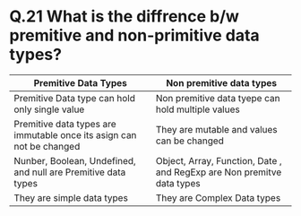 # Q.21 What is the diffrence b/w premitive and non-primitive data types?
| Premitive Data Types | Non premitive data types |
|----------------------|--------------------------|
| Premitive Data type can hold only single value    | Non premitive data tyepe can hold multiple values   |
| Premitive data types are immutable once its asign can not be changed     |They are mutable and values can be changed   | 
| Nunber, Boolean, Undefined, and null are Premitive data types    |Object, Array, Function, Date , and RegExp are Non premitve data types  | 
| They are simple data types     |They are Complex Data types  | 
